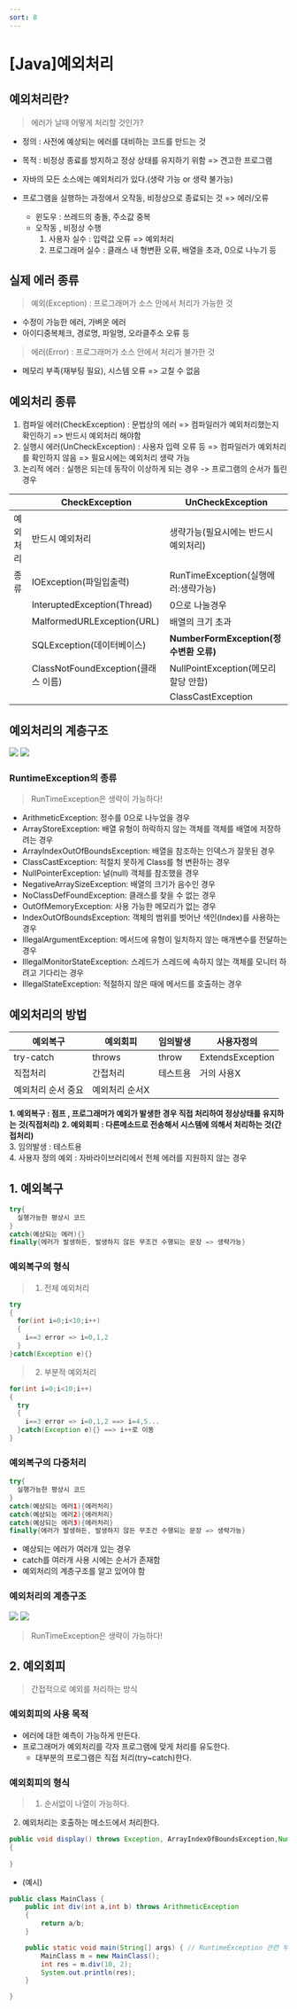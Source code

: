 ```yaml
---
sort: 8
---
```


# [Java]예외처리

## 예외처리란?

> 에러가 날때 어떻게 처리할 것인가?

- 정의 : 사전에 예상되는 에러를 대비하는 코드를 만드는 것
- 목적 : 비정상 종료를 방지하고 정상 상태를 유지하기 위함 => 견고한 프로그램

- 자바의 모든 소스에는 예외처리가 있다.(생략 가능 or 생략 불가능)
- 프로그램을 실행하는 과정에서 오작동, 비정상으로 종료되는 것 => 에러/오류
  - 윈도우 : 쓰레드의 충돌, 주소값 중복
  - 오작동 , 비정상 수행
    1. 사용자 실수 : 입력값 오류 => 예외처리
    2. 프로그래머 실수 : 클래스 내 형변환 오류, 배열을 초과, 0으로 나누기 등

## 실제 에러 종류
> 예외(Exception) : 프로그래머가 소스 안에서 처리가 가능한 것

- 수정이 가능한 에러, 가벼운 에러
- 아이디중복체크, 경로명, 파일명, 오라클주소 오류 등

> 에러(Error) : 프로그래머가 소스 안에서 처리가 불가한 것

- 메모리 부족(재부팅 필요), 시스템 오류 => 고칠 수 없음

## 예외처리 종류
1. 컴파일 에러(CheckException) : 문법상의 에러 => 컴파일러가 예외처리했는지 확인하기 => 반드시 예외처리 해야함
2. 실행시 에러(UnCheckException) : 사용자 입력 오류 등 => 컴파일러가 예외처리를 확인하지 않음 => 필요시에는 예외처리 생략 가능
3. 논리적 에러 : 실행은 되는데 동작이 이상하게 되는 경우 -> 프로그램의 순서가 틀린 경우

||CheckException | UnCheckException|
|-|-----|------|
|예외처리|반드시 예외처리|생략가능(필요시에는 반드시 예외처리)|
|종류|IOException(파일입출력)|RunTimeException(실행에러:생략가능)|
||InteruptedException(Thread)|0으로 나눌경우|
||MalformedURLException(URL)|배열의 크기 초과|
||SQLException(데이터베이스)|**NumberFormException(정수변환 오류)**|
||ClassNotFoundException(클래스 이름)|NullPointException(메모리할당 안함)|
|||ClassCastException|

## 예외처리의 계층구조
![](https://joswlv.github.io/images/java-exception-handling-class-hierarchy-diagram.jpg)
![](https://t1.daumcdn.net/cfile/tistory/996116375B30B71404)

### RuntimeException의 종류
> RunTimeException은 생략이 가능하다!

- ArithmeticException:  정수를 0으로 나누었을 경우
- ArrayStoreException: 배열 유형이 허락하지 않는 객체를 객체를 배열에 저장하려는 경우
- ArrayIndexOutOfBoundsException: 배열을 참조하는 인덱스가 잘못된 경우
- ClassCastException: 적절치 못하게 Class를 형 변환하는 경우
- NullPointerException: 널(null) 객체를 참조했을 경우
- NegativeArraySizeException: 배열의 크기가 음수인 경우
- NoClassDefFoundException: 클래스를 찾을 수 없는 경우
- OutOfMemoryException: 사용 가능한 메모리가 없는 경우
- IndexOutOfBoundsException: 객체의 범위를 벗어난 색인(Index)를 사용하는 경우
- IllegalArgumentException: 메서드에 유형이 일치하지 않는 매개변수를 전달하는 경우
- IllegalMonitorStateException: 스레드가 스레드에 속하지 않는 객체를 모니터 하려고 기다리는 경우
- IllegalStateException: 적절하지 않은 때에 메서드를 호출하는 경우

## 예외처리의 방법
|예외복구 | 예외회피 |임의발생 | 사용자정의|
|-----|-----|------|------|
|try-catch|throws|throw|ExtendsException|
|직접처리|간접처리|테스트용|거의 사용X|
|예외처리 순서 중요|예외처리 순서X|||

**1. 예외복구 : 점프 , 프로그래머가 예외가 발생한 경우 직접 처리하여 정상상태를 유지하는 것(직접처리)**
**2. 예외회피 : 다른메소드로 전송해서 시스템에 의해서 처리하는 것(간접처리)**  
3. 임의발생 : 테스트용  
4. 사용자 정의 예외 : 자바라이브러리에서 전체 에러를 지원하지 않는 경우

## 1. 예외복구
```java
try{
  실행가능한 평상시 코드
}
catch(예상되는 에러){}
finally{에러가 발생하든, 발생하지 않든 무조건 수행되는 문장 => 생략가능}
```
### 예외복구의 형식
> 1) 전체 예외처리
```java
try
{
  for(int i=0;i<10;i++)
  {
    i==3 error => i=0,1,2
  }
}catch(Exception e){}

```

> 2) 부분적 예외처리
```java
for(int i=0;i<10;i++)
{
  try
  {
    i==3 error => i=0,1,2 ==> i=4,5...
  }catch(Exception e){} ==> i++로 이동
}
```
### 예외복구의 다중처리
```java
try{
  실행가능한 평상시 코드
}
catch(예상되는 에러1){에러처리}
catch(예상되는 에러2){에러처리}
catch(예상되는 에러3){에러처리}
finally{에러가 발생하든, 발생하지 않든 무조건 수행되는 문장 => 생략가능}
```

- 예상되는 에러가 여러개 있는 경우
- catch를 여러개 사용 시에는 순서가 존재함
- 예외처리의 계층구조를 알고 있어야 함

### 예외처리의 계층구조
![](https://joswlv.github.io/images/java-exception-handling-class-hierarchy-diagram.jpg)
![](https://t1.daumcdn.net/cfile/tistory/996116375B30B71404)

> RunTimeException은 생략이 가능하다!

## 2. 예외회피
> 간접적으로 예외를 처리하는 방식

### 예외회피의 사용 목적
- 에러에 대한 예측이 가능하게 만든다.
- 프로그래머가 예외처리를 각자 프로그램에 맞게 처리를 유도한다.
  - 대부분의 프로그램은 직접 처리(try~catch)한다.

### 예외회피의 형식
> 1. 순서없이 나열이 가능하다.  
2. 예외처리는 호출하는 메소드에서 처리한다.

```java
public void display() throws Exception, ArrayIndexOfBoundsException,NumberFormatException
{
  
}
```

- (예시)
```java
public class MainClass {
	public int div(int a,int b) throws ArithmeticException
	{
		return a/b;
	}

	public static void main(String[] args) { // RuntimeException 관련 부분은 생략 가능
		MainClass m = new MainClass();
		int res = m.div(10, 2);
		System.out.println(res);
	}

}
```
